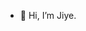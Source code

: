 - 👋 Hi, I’m Jiye. 

<!---
KiyaQiu/KiyaQiu is a ✨ special ✨ repository because its `README.md` (this file) appears on your GitHub profile.
You can click the Preview link to take a look at your changes.
--->
